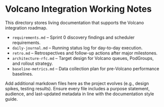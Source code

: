 # Volcano Integration Working Notes

This directory stores living documentation that supports the Volcano integration roadmap.

- `requirements.md` – Sprint 0 discovery findings and scheduler requirements.
- `daily-journal.md` – Running status log for day-to-day execution.
- `retro.md` – Retrospectives and follow-up actions after major milestones.
- `architecture-rfc.md` – Target design for Volcano queues, PodGroups, and rollout strategy.
- `baseline-metrics.md` – Data collection plan for pre-Volcano performance baselines.

Add additional markdown files here as the project evolves (e.g., design spikes, testing results). Ensure every file includes a purpose statement, audience, and last-updated metadata in line with the documentation style guide.
